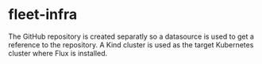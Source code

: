 # fleet-infra
The GitHub repository is created separatly so a datasource is used to get a reference to the repository.
A Kind cluster is used as the target Kubernetes cluster where Flux is installed.
